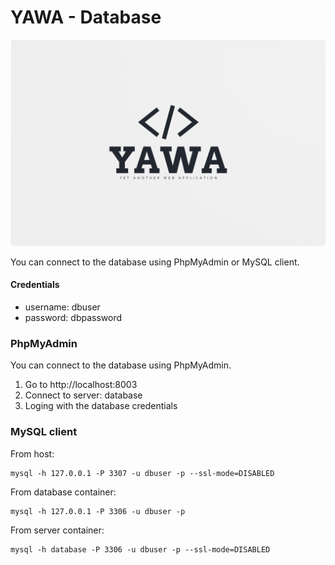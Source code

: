 # YAWA - Database

![YAWA Logo](resources/brand/yawa-logo.png)

You can connect to the database using PhpMyAdmin or MySQL client.

#### Credentials
* username: dbuser
* password: dbpassword

### PhpMyAdmin
You can connect to the database using PhpMyAdmin.
1. Go to http://localhost:8003
2. Connect to server: database
3. Loging with the database credentials

### MySQL client
From host:
```shell
mysql -h 127.0.0.1 -P 3307 -u dbuser -p --ssl-mode=DISABLED
```

From database container:
```shell
mysql -h 127.0.0.1 -P 3306 -u dbuser -p
```

From server container:
```shell
mysql -h database -P 3306 -u dbuser -p --ssl-mode=DISABLED
```

